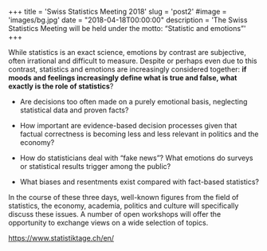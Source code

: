+++
title = 'Swiss Statistics Meeting 2018'
slug = 'post2'
#image = 'images/bg.jpg'
date = "2018-04-18T00:00:00"
description = 'The Swiss Statistics Meeting will be held under the motto: “Statistic and emotions”'
+++

While statistics is an exact science, emotions by contrast are subjective, often irrational and difficult 
to measure. Despite or perhaps even due to this contrast, statistics and emotions are increasingly 
considered together: **if moods and feelings increasingly define what is true and false, what exactly is 
the role of statistics**? 

- Are decisions too often made on a purely emotional basis, neglecting statistical  data  and  proven  facts?  

- How  important  are  evidence-based  decision  processes  given  that  factual correctness is becoming less and less relevant in politics and the economy? 

- How do statisticians deal  with  “fake  news”?  What  emotions  do  surveys  or  statistical  results  trigger  among  the  public?  

- What biases and resentments exist compared with fact-based statistics?

In the course of these three days, well-known figures from the field of statistics, the economy, academia, politics and culture will specifically discuss these issues. A number of open workshops will 
offer the opportunity to exchange views on a wide selection of topics.

https://www.statistiktage.ch/en/
